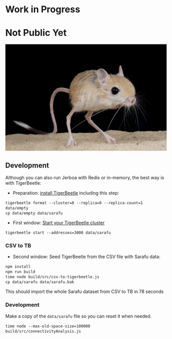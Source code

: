 # Work in Progress
# Not Public Yet

![jerboa](./jerboa.jpg)

## Development
Although you can also run Jerboa with Redis or in-memory, the best way is with TigerBeetle:
* Preparation: [install TigerBeetle](https://docs.tigerbeetle.com/quick-start) including this step:
```
tigerbeetle format --cluster=0 --replica=0 --replica-count=1 data/empty
cp data/empty data/sarafu
```

* First window: [Start your TigerBeetle cluster](https://docs.tigerbeetle.com/quick-start#3-start-your-cluster)
```
tigerbeetle start --addresses=3000 data/sarafu
```

### CSV to TB
* Second window: Seed TigerBeetle from the CSV file with Sarafu data:
```
npm install
npm run build
time node build/src/csv-to-tigerbeetle.js
cp data/sarafu data/sarafu.bak
```
This should import the whole Sarafu dataset from CSV to TB in 78 seconds

### Development
Make a copy of the `data/sarafu` file so you can reset it when needed.
```
time node --max-old-space-size=100000 build/src/connectivityAnalysis.js
```